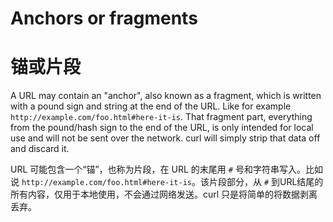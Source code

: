# Anchors or fragments
# 锚或片段

A URL may contain an "anchor", also known as a fragment, which is written with
a pound sign and string at the end of the URL. Like for example
`http://example.com/foo.html#here-it-is`. That fragment part, everything from
the pound/hash sign to the end of the URL, is only intended for local use and
will not be sent over the network. curl will simply strip that data off and
discard it.

URL 可能包含一个“锚”，也称为片段，在 URL 的末尾用 `#` 号和字符串写入。比如说 `http://example.com/foo.html#here-it-is`。该片段部分，从 `#` 到URL结尾的所有内容，仅用于本地使用，不会通过网络发送。curl 只是将简单的将数据剥离丢弃。
